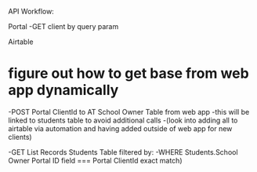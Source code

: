 API Workflow:

Portal
-GET client by query param

Airtable 
# figure out how to get base from web app dynamically

-POST Portal ClientId to AT School Owner Table from web app
    -this will be linked to students table to avoid additional calls
    -(look into adding all to airtable via automation and having added outside of web app for new clients)

-GET List Records Students Table filtered by:
    -WHERE Students.School Owner Portal ID field === Portal ClientId exact match)

